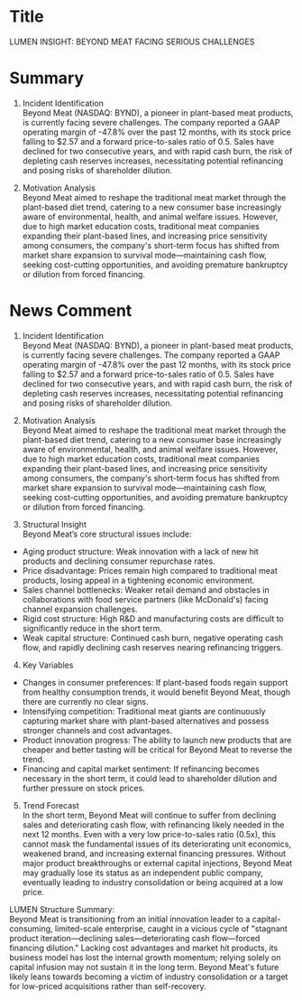# Title
LUMEN INSIGHT: BEYOND MEAT FACING SERIOUS CHALLENGES

# Summary
1. Incident Identification  
Beyond Meat (NASDAQ: BYND), a pioneer in plant-based meat products, is currently facing severe challenges. The company reported a GAAP operating margin of -47.8% over the past 12 months, with its stock price falling to $2.57 and a forward price-to-sales ratio of 0.5. Sales have declined for two consecutive years, and with rapid cash burn, the risk of depleting cash reserves increases, necessitating potential refinancing and posing risks of shareholder dilution.

2. Motivation Analysis  
Beyond Meat aimed to reshape the traditional meat market through the plant-based diet trend, catering to a new consumer base increasingly aware of environmental, health, and animal welfare issues. However, due to high market education costs, traditional meat companies expanding their plant-based lines, and increasing price sensitivity among consumers, the company's short-term focus has shifted from market share expansion to survival mode—maintaining cash flow, seeking cost-cutting opportunities, and avoiding premature bankruptcy or dilution from forced financing.

# News Comment
1. Incident Identification  
Beyond Meat (NASDAQ: BYND), a pioneer in plant-based meat products, is currently facing severe challenges. The company reported a GAAP operating margin of -47.8% over the past 12 months, with its stock price falling to $2.57 and a forward price-to-sales ratio of 0.5. Sales have declined for two consecutive years, and with rapid cash burn, the risk of depleting cash reserves increases, necessitating potential refinancing and posing risks of shareholder dilution.

2. Motivation Analysis  
Beyond Meat aimed to reshape the traditional meat market through the plant-based diet trend, catering to a new consumer base increasingly aware of environmental, health, and animal welfare issues. However, due to high market education costs, traditional meat companies expanding their plant-based lines, and increasing price sensitivity among consumers, the company's short-term focus has shifted from market share expansion to survival mode—maintaining cash flow, seeking cost-cutting opportunities, and avoiding premature bankruptcy or dilution from forced financing.

3. Structural Insight  
Beyond Meat’s core structural issues include:

- Aging product structure: Weak innovation with a lack of new hit products and declining consumer repurchase rates.
- Price disadvantage: Prices remain high compared to traditional meat products, losing appeal in a tightening economic environment.
- Sales channel bottlenecks: Weaker retail demand and obstacles in collaborations with food service partners (like McDonald's) facing channel expansion challenges.
- Rigid cost structure: High R&D and manufacturing costs are difficult to significantly reduce in the short term.
- Weak capital structure: Continued cash burn, negative operating cash flow, and rapidly declining cash reserves nearing refinancing triggers.

4. Key Variables  
- Changes in consumer preferences: If plant-based foods regain support from healthy consumption trends, it would benefit Beyond Meat, though there are currently no clear signs.
- Intensifying competition: Traditional meat giants are continuously capturing market share with plant-based alternatives and possess stronger channels and cost advantages.
- Product innovation progress: The ability to launch new products that are cheaper and better tasting will be critical for Beyond Meat to reverse the trend.
- Financing and capital market sentiment: If refinancing becomes necessary in the short term, it could lead to shareholder dilution and further pressure on stock prices.

5. Trend Forecast  
In the short term, Beyond Meat will continue to suffer from declining sales and deteriorating cash flow, with refinancing likely needed in the next 12 months. Even with a very low price-to-sales ratio (0.5x), this cannot mask the fundamental issues of its deteriorating unit economics, weakened brand, and increasing external financing pressures. Without major product breakthroughs or external capital injections, Beyond Meat may gradually lose its status as an independent public company, eventually leading to industry consolidation or being acquired at a low price.

LUMEN Structure Summary:  
Beyond Meat is transitioning from an initial innovation leader to a capital-consuming, limited-scale enterprise, caught in a vicious cycle of "stagnant product iteration—declining sales—deteriorating cash flow—forced financing dilution." Lacking cost advantages and market hit products, its business model has lost the internal growth momentum; relying solely on capital infusion may not sustain it in the long term. Beyond Meat's future likely leans towards becoming a victim of industry consolidation or a target for low-priced acquisitions rather than self-recovery.
